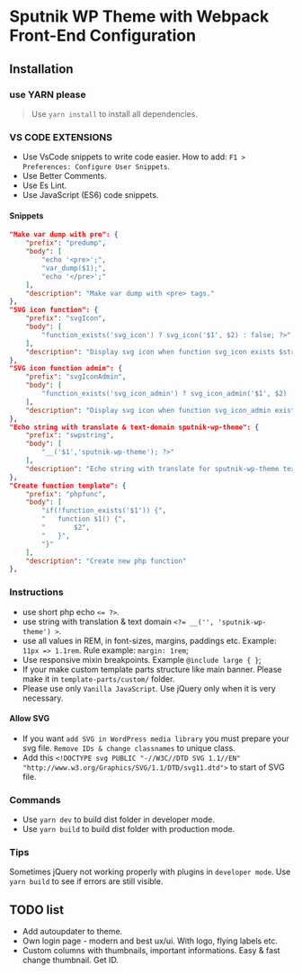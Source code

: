 # Sputnik WP Theme with Webpack Front-End Configuration

## Installation

### use YARN please

> Use `yarn install` to install all dependencies.

### VS CODE EXTENSIONS

- Use VsCode snippets to write code easier. How to add: `F1 > Preferences: Configure User Snippets`.
- Use Better Comments.
- Use Es Lint.
- Use JavaScript (ES6) code snippets.

#### Snippets

```json
"Make var dump with pre": {
    "prefix": "predump",
    "body": [
        "echo '<pre>';",
        "var_dump($1);",
        "echo '</pre>';"
    ],
    "description": "Make var dump with <pre> tags."
},
"SVG icon function": {
    "prefix": "svgIcon",
    "body": [
        "function_exists('svg_icon') ? svg_icon('$1', $2) : false; ?>"
    ],
    "description": "Display svg icon when function svg_icon exists $string, $number"
},
"SVG icon function admin": {
    "prefix": "svgIconAdmin",
    "body": [
        "function_exists('svg_icon_admin') ? svg_icon_admin('$1', $2) : false; ?>"
    ],
    "description": "Display svg icon when function svg_icon_admin exists $string, $number"
},
"Echo string with translate & text-domain sputnik-wp-theme": {
    "prefix": "swpstring",
    "body": [
        "__('$1','sputnik-wp-theme'); ?>"
    ],
    "description": "Echo string with translate for sputnik-wp-theme textdomain"
},
"Create function template": {
    "prefix": "phpfunc",
    "body": [
        "if(!function_exists('$1')) {",
        "	function $1() {",
        "		$2",
        "	}",
        "}"
    ],
    "description": "Create new php function"
},
```

### Instructions

- use short php echo `<= ?>`.
- use string with translation & text domain `<?= __('', 'sputnik-wp-theme') >`.
- use all values in REM, in font-sizes, margins, paddings etc. Example: `11px => 1.1rem`. Rule example: `margin: 1rem`;
- Use responsive mixin breakpoints. Example `@include large { }`;
- If your make custom template parts structure like main banner. Please make it in `template-parts/custom/` folder.
- Please use only `Vanilla JavaScript`. Use jQuery only when it is very necessary.

#### Allow SVG

- If you want `add SVG in WordPress media library` you must prepare your svg file. `Remove IDs & change classnames` to unique class.
- Add this `<!DOCTYPE svg PUBLIC "-//W3C//DTD SVG 1.1//EN" "http://www.w3.org/Graphics/SVG/1.1/DTD/svg11.dtd">` to start of SVG file.

### Commands

- Use `yarn dev` to build dist folder in developer mode.
- Use `yarn build` to build dist folder with production mode.

### Tips

Sometimes jQuery not working properly with plugins in `developer mode`. Use `yarn build` to see if errors are still visible.

## TODO list

- Add autoupdater to theme.
- Own login page - modern and best ux/ui. With logo, flying labels etc.
- Custom columns with thumbnails, important informations. Easy & fast change thumbnail. Get ID.
